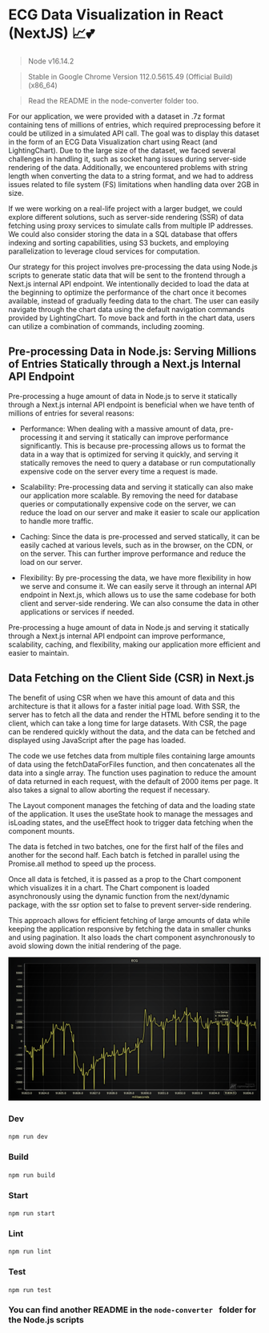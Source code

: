 # ECG Data Visualization in React (NextJS) 📈💕

> Node v16.14.2

> Stable in Google Chrome Version 112.0.5615.49 (Official Build) (x86_64)

> Read the README in the node-converter folder too.

For our application, we were provided with a dataset in .7z format containing tens of millions of entries, which required preprocessing before it could be utilized in a simulated API call. The goal was to display this dataset in the form of an ECG Data Visualization chart using React (and LightingChart). Due to the large size of the dataset, we faced several challenges in handling it, such as socket hang issues during server-side rendering of the data. Additionally, we encountered problems with string length when converting the data to a string format, and we had to address issues related to file system (FS) limitations when handling data over 2GB in size.

If we were working on a real-life project with a larger budget, we could explore different solutions, such as server-side rendering (SSR) of data fetching using proxy services to simulate calls from multiple IP addresses. We could also consider storing the data in a SQL database that offers indexing and sorting capabilities, using S3 buckets, and employing parallelization to leverage cloud services for computation.

Our strategy for this project involves pre-processing the data using Node.js scripts to generate static data that will be sent to the frontend through a Next.js internal API endpoint. We intentionally decided to load the data at the beginning to optimize the performance of the chart once it becomes available, instead of gradually feeding data to the chart. The user can easily navigate through the chart data using the default navigation commands provided by LightingChart. To move back and forth in the chart data, users can utilize a combination of commands, including zooming.

## Pre-processing Data in Node.js: Serving Millions of Entries Statically through a Next.js Internal API Endpoint

Pre-processing a huge amount of data in Node.js to serve it statically through a Next.js internal API endpoint is beneficial when we have tenth of millions of entries for several reasons:

- Performance: When dealing with a massive amount of data, pre-processing it and serving it statically can improve performance significantly. This is because pre-processing allows us to format the data in a way that is optimized for serving it quickly, and serving it statically removes the need to query a database or run computationally expensive code on the server every time a request is made.

- Scalability: Pre-processing data and serving it statically can also make our application more scalable. By removing the need for database queries or computationally expensive code on the server, we can reduce the load on our server and make it easier to scale our application to handle more traffic.

- Caching: Since the data is pre-processed and served statically, it can be easily cached at various levels, such as in the browser, on the CDN, or on the server. This can further improve performance and reduce the load on our server.

- Flexibility: By pre-processing the data, we have more flexibility in how we serve and consume it. We can easily serve it through an internal API endpoint in Next.js, which allows us to use the same codebase for both client and server-side rendering. We can also consume the data in other applications or services if needed.

Pre-processing a huge amount of data in Node.js and serving it statically through a Next.js internal API endpoint can improve performance, scalability, caching, and flexibility, making our application more efficient and easier to maintain.

## Data Fetching on the Client Side (CSR) in Next.js

The benefit of using CSR when we have this amount of data and this architecture is that it allows for a faster initial page load. With SSR, the server has to fetch all the data and render the HTML before sending it to the client, which can take a long time for large datasets. With CSR, the page can be rendered quickly without the data, and the data can be fetched and displayed using JavaScript after the page has loaded.

The code we use fetches data from multiple files containing large amounts of data using the fetchDataForFiles function, and then concatenates all the data into a single array. The function uses pagination to reduce the amount of data returned in each request, with the default of 2000 items per page. It also takes a signal to allow aborting the request if necessary.

The Layout component manages the fetching of data and the loading state of the application. It uses the useState hook to manage the messages and isLoading states, and the useEffect hook to trigger data fetching when the component mounts.

The data is fetched in two batches, one for the first half of the files and another for the second half. Each batch is fetched in parallel using the Promise.all method to speed up the process.

Once all data is fetched, it is passed as a prop to the Chart component which visualizes it in a chart. The Chart component is loaded asynchronously using the dynamic function from the next/dynamic package, with the ssr option set to false to prevent server-side rendering.

This approach allows for efficient fetching of large amounts of data while keeping the application responsive by fetching the data in smaller chunks and using pagination. It also loads the chart component asynchronously to avoid slowing down the initial rendering of the page.

![ECG](images/Screenshot-a.png)

### Dev

`npm run dev`

### Build

`npm run build`

### Start

`npm run start`

### Lint

`npm run lint`

### Test

`npm run test`

### You can find another README in the `node-converter ` folder for the Node.js scripts
